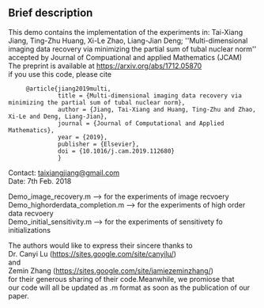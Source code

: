 Brief description
--
This demo contains the implementation of the experiments in: 
Tai-Xiang Jiang, Ting-Zhu Huang, Xi-Le Zhao, Liang-Jian Deng;
''Multi-dimensional imaging data recovery via minimizing the partial sum of tubal nuclear norm'' accepted by Journal of Compuational and applied Mathematics (JCAM)\
The preprint is available at https://arxiv.org/abs/1712.05870 \
if you use this code, please cite

         @article{jiang2019multi,
                  title = {Multi-dimensional imaging data recovery via minimizing the partial sum of tubal nuclear norm},
                  author = {Jiang, Tai-Xiang and Huang, Ting-Zhu and Zhao, Xi-Le and Deng, Liang-Jian},
                  journal = {Journal of Computational and Applied Mathematics},
                  year = {2019},
                  publisher = {Elsevier},
                  doi = {10.1016/j.cam.2019.112680}
                  }

            
Contact: taixiangjiang@gmail.com\
Date: 7th Feb. 2018

  Demo_image_recovery.m    --> for the experiments of image recvoery\
  Demo_highorderdata_completion.m     --> for the experiments of high order data recvoery\
  Demo_initial_sensitivity.m   --> for the experiments of sensitivety fo\
  initializations

The authors would like to express their sincere thanks to \
Dr. Canyi Lu (https://sites.google.com/site/canyilu/) \
and \
Zemin Zhang (https://sites.google.com/site/jamiezeminzhang/) \
for their generous sharing of their code.Meanwhile, we promiose that \
our code will all be updated as .m format as soon as the publication of our paper.
